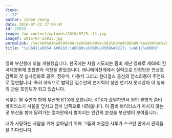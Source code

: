 ```yaml
---
Views:
- '27'
author: Jihee Jeong
date: 2016-07-22 17:09:47
id: 25833
image: /wp-content/uploads/2016/07/5.-11.jpg
imagef: 2016-07-25833.jpg
permalink: /%ec%98%81%ed%99%94-%eb%b6%80%ec%82%b0%ed%96%89-%ea%b0%9c%eb%b4%89/
title: "\uC601\uD654 &#8216;\uBD80\uC0B0\uD589&#8217; \uAC1C\uBD09"
---
```


영화 부산행에 오늘 개봉했습니다. 한국에는 처음 시도되는 좀비 재난 영화로 제69회 칸 국제영화제 초청받아 극찬을 받았습니다. 애니메이션계에서 실력으로 인정받은 연상호 감독의 첫 실사영화로 공유, 정유미, 마동석 그리고 원더걸스 출신의 안소희등이 주연으로 열연합니다. 특히 아역으로 발탁된 김수안의 연기럭이 성인 연기자 못지않아 이 영화의 관람 포인트가 되고 있습니다.

석우는 딸 수안과 함께 부산행 KTX에 오릅니다. KTX가 출발하면서 원인 불명의 좀비 바이러스가 서울을 덮치고 점차 남쪽으로 내려옵니다. 이 좀비 바이러스가 미치지 않는 곳 부산을 향에 달려가는 열차안에서 벌어지는 인간의 본성을 부산행이 보여줍니다.

내가 사랑하는 사람을 위해 살아남기 위해 그들의 처절한 사투가 스크린 안에서 관객들을 기다립니다,